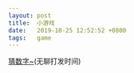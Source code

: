 ```yaml
---
layout: post
title:  小游戏
date:   2019-10-25 12:52:52 +0800
tags:   game
---
```

[猜数字~](/games/guessnumber)(无聊打发时间)